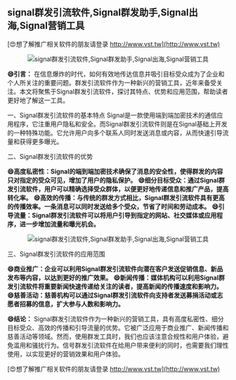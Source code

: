 ## **signal群发引流软件,Signal群发助手,Signal出海,Signal营销工具**

[😍想了解推广相关软件的朋友请登录 http://www.vst.tw](http://www.vst.tw)

 <center><img src="https://vst.tw/MP4/tuiguang/png/3.png" alt="signal群发引流软件,Signal群发助手,Signal出海,Signal营销工具"></center>

**😄引言：**
在信息爆炸的时代，如何有效地传达信息并吸引目标受众成为了企业和个人所关注的重要问题。群发引流软件作为一种新兴的营销工具，近年来备受关注。本文将聚焦于Signal群发引流软件，探讨其特点、优势和应用范围，帮助读者更好地了解这一工具。

一、Signal群发引流软件的基本特点
Signal是一款使用端到端加密技术的通信应用程序，它注重用户隐私和安全。而Signal群发引流软件则是在Signal基础上开发的一种特殊功能。它允许用户向多个联系人同时发送消息或内容，从而快速引导流量和获得更多曝光。

二、Signal群发引流软件的优势

**😄高度私密性：Signal的端到端加密技术确保了消息的安全性，使得群发的内容只对指定的受众可见，增加了用户的隐私保护。**
**😄细分目标受众：通过Signal群发引流软件，用户可以精确选择受众群体，以便更好地传递信息和推广产品，提高转化率。**
**😄高效的传播：与传统的群发方式相比，Signal群发引流软件具有更高的传播效率。一条消息可以同时发送给多个受众，节省了时间和劳动成本。**
**😄引导流量：Signal群发引流软件可以将用户引导到指定的网站、社交媒体或应用程序，进一步增加流量和曝光机会。**

 <center><img src="https://vst.tw/MP4/tuiguang/png/0.png" alt="signal群发引流软件,Signal群发助手,Signal出海,Signal营销工具"></center>

三、Signal群发引流软件的应用范围

**😄商业推广：企业可以利用Signal群发引流软件向潜在客户发送促销信息、新品发布等内容，以达到更好的推广效果。**
**😄新闻传播：媒体机构可以利用Signal群发引流软件将重要新闻快速传递给关注的读者，提高新闻的传播速度和影响力。**
**😄慈善活动：慈善机构可以通过Signal群发引流软件向支持者发送募捐活动或志愿者招募的信息，扩大参与人数和影响力。**

**😄结论：**
Signal群发引流软件作为一种新兴的营销工具，具有高度私密性、细分目标受众、高效的传播和引导流量的优势。它被广泛应用于商业推广、新闻传播和慈善活动等领域。然而，使用群发工具时，我们也应该注意合规性和用户体验，避免滥用和骚扰行为。信号群发引流软件在给用户带来便利的同时，也需要我们理性使用，以实现更好的营销效果和用户体验。

[😍想了解推广相关软件的朋友请登录 http://www.vst.tw](http://www.vst.tw)



